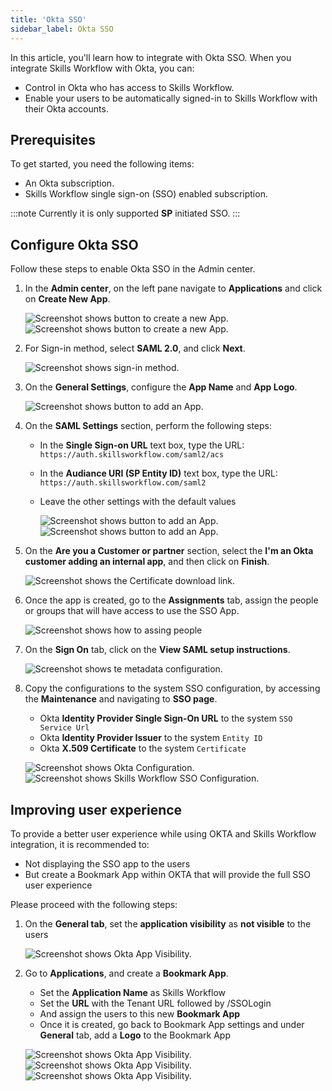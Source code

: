 ```yaml
---
title: 'Okta SSO'
sidebar_label: Okta SSO
---
```


In this article, you'll learn how to integrate with Okta SSO. When you integrate Skills Workflow with Okta, you can:

* Control in Okta who has access to Skills Workflow.
* Enable your users to be automatically signed-in to Skills Workflow with their Okta accounts.

## Prerequisites

To get started, you need the following items:

* An Okta subscription.
* Skills Workflow single sign-on (SSO) enabled subscription.

:::note Currently it is only supported **SP** initiated SSO.
:::

<!-- to be added once app is available on Okta App Gallery

 ## Add Skills Workflow from the gallery

To configure the integration, you will need to access the Admin Center and configure a new App.

1. Sign in to the Okta account and access the Admin center.
2. On the left navigation pane, select the **Applications**.
3. Search for Skills Workflow.
4. In the **Add from the gallery** section, type **Skills Workflow** in the search box.
5. Select **Skills Workflow** from results panel and then add the app. Wait a few seconds while the app is added to your tenant.
6. -->

<!-- 
## Configure and test Okta SSO for Skills Workflow

Configure and test Okta SSO using a testing user. 

- For SSO to work, you need to establish a link relationship between an Okta user and the related user in the system. 
- Use the e-mail to map the SSO Username field on the user profile.

To configure and test Okta SSO, perform the following steps:

1. **[Configure Okta SSO](#configure-okta-sso)** - to enable your users to use this feature.
    1. **[Create an Azure AD test user](#create-an-azure-ad-test-user)** - to test Azure AD single sign-on with B.Simon.
    2. **[Assign the Azure AD test user](#assign-the-azure-ad-test-user)** - to enable B.Simon to use Azure AD single sign-on.
2. **[Configure Skills Workflow SSO](#configure-skills-workflow-sso)** - to configure the single sign-on settings on application side.
    1. **[Create Skills Workflow test user](#create-skills-workflow-test-user)** - to have a counterpart of B.Simon in Skills Workflow that is linked to the Azure AD representation of user.
3. **[Test SSO](#test-sso)** - to verify whether the configuration works. -->

## Configure Okta SSO

Follow these steps to enable Okta SSO in the Admin center.

1. In the **Admin center**, on the left pane navigate to **Applications** and click on **Create New App**.   

    ![Screenshot shows button to create a new App.](/img/integrations/okta/1-Okta-Applications.png "Create New App")
    ![Screenshot shows button to create a new App.](/img/integrations/okta/1-Okta-Create-App-Integration.png "Create New App")

2. For Sign-in method, select **SAML 2.0**, and click **Next**.   

   ![Screenshot shows sign-in method.](/img/integrations/okta/2-Okta-Create-New-App-SAML2.png "Sign-in method")

3. On the **General Settings**, configure the  **App Name** and **App Logo**.

   ![Screenshot shows button to add an App.](/img/integrations/okta/3-Okta-AppNameImage.png "App Name and Logo")

4. On the **SAML Settings** section, perform the following steps:

    - In the **Single Sign-on URL** text box, type the URL: `https://auth.skillsworkflow.com/saml2/acs`
    - In the **Audiance URI (SP Entity ID)** text box, type the URL: `https://auth.skillsworkflow.com/saml2`
    - Leave the other settings with the default values

        ![Screenshot shows button to add an App.](/img/integrations/okta/4-Okta-Configure-SAML2.png "Sign-on URL and Audiance URI")
        ![Screenshot shows button to add an App.](/img/integrations/okta/5-Okta-Complete-SAML2.png "App Name and Image")
    
    
5. On the **Are you a Customer or partner** section, select the  **I'm an Okta customer adding an internal app**, and then click on **Finish**.

	![Screenshot shows the Certificate download link.](/img/integrations/okta/6-Okta-Finish-SAML2.png "Finish")

6. Once the app is created, go to the **Assignments** tab, assign the people or groups that will have access to use the SSO App.

	![Screenshot shows how to assing people](/img/integrations/okta/7-Okta-Assign-People.png "Metadata")

7. On the **Sign On** tab, click on the **View SAML setup instructions**.

	![Screenshot shows te metadata configuration.](/img/integrations/okta/8-Okta-SignOn-Tab-View-SAML-Instructions.png "Metadata Configuration")

8. Copy the configurations to the system SSO configuration, by accessing the **Maintenance** and navigating to **SSO page**.
   
      - Okta **Identity Provider Single Sign-On URL** to the system `SSO Service Url`
      - Okta **Identity Provider Issuer** to the system `Entity ID`
      - Okta **X.509 Certificate** to the system `Certificate`

    ![Screenshot shows Okta Configuration.](/img/integrations/okta/9-Okta-SignOn-Data-Configuration.png "Metadata Configuration")
    ![Screenshot shows Skills Workflow SSO Configuration.](/img/integrations/okta/10-Okta-SkillsWorkflow-SSO-Setup.png "Metadata Configuration")

## Improving user experience

To provide a better user experience while using OKTA and Skills Workflow integration, it is recommended to:

   -   Not displaying the SSO app to the users
   -   But create a Bookmark App within OKTA that will provide the full SSO user experience

Please proceed with the following steps:

1. On the **General tab**, set the **application visibility** as **not visible** to the users

    ![Screenshot shows Okta App Visibility.](/img/integrations/okta/11-Okta-Hide-App-Icon.png "Do not display application icon to users")

3. Go to **Applications**, and create a **Bookmark App**. 
   
   - Set the **Application Name** as Skills Workflow
   - Set the **URL** with the Tenant URL followed by /SSOLogin
   - And assign the users to this new **Bookmark App**
   - Once it is created, go back to Bookmark App settings and under **General** tab, add a **Logo** to the Bookmark App

    ![Screenshot shows Okta App Visibility.](/img/integrations/okta/12-Okta-Create-Bookmark-App.png "Configuring Bookmark app")
    ![Screenshot shows Okta App Visibility.](/img/integrations/okta/13-Okta-Edit-Bookmark-App-Logo.png "Adding Bookmark app Logo")
    ![Screenshot shows Okta App Visibility.](/img/integrations/okta/14-Okta-End-User.png "Okta End User App")